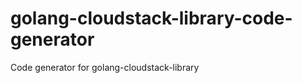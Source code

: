 golang-cloudstack-library-code-generator
========================================

Code generator for golang-cloudstack-library
